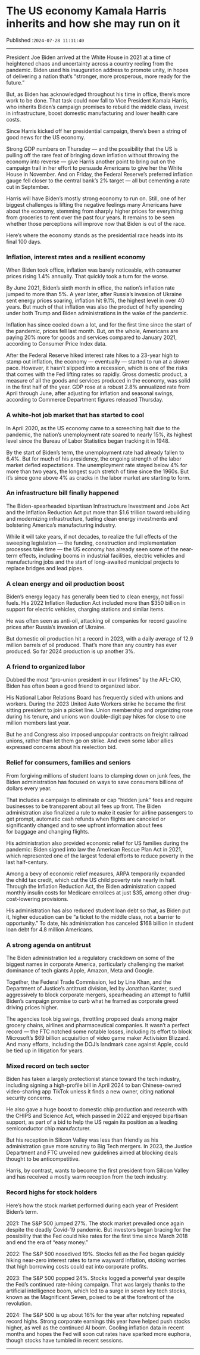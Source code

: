 # The US economy Kamala Harris inherits and how she may run on it

Published :`2024-07-28 11:11:40`

---

President Joe Biden arrived at the White House in 2021 at a time of heightened chaos and uncertainty across a country reeling from the pandemic. Biden used his inauguration address to promote unity, in hopes of delivering a nation that’s “stronger, more prosperous, more ready for the future.”

But, as Biden has acknowledged throughout his time in office, there’s more work to be done. That task could now fall to Vice President Kamala Harris, who inherits Biden’s campaign promises to rebuild the middle class, invest in infrastructure, boost domestic manufacturing and lower health care costs.

Since Harris kicked off her presidential campaign, there’s been a string of good news for the US economy.

Strong GDP numbers on Thursday — and the possibility that the US is pulling off the rare feat of bringing down inflation without throwing the economy into reverse — give Harris another point to bring out on the campaign trail in her effort to persuade Americans to give her the White House in November. And on Friday, the Federal Reserve’s preferred inflation gauge fell closer to the central bank’s 2% target — all but cementing a rate cut in September.

Harris will have Biden’s mostly strong economy to run on. Still, one of her biggest challenges is lifting the negative feelings many Americans have about the economy, stemming from sharply higher prices for everything from groceries to rent over the past four years. It remains to be seen whether those perceptions will improve now that Biden is out of the race.

Here’s where the economy stands as the presidential race heads into its final 100 days.

### Inflation, interest rates and a resilient economy

When Biden took office, inflation was barely noticeable, with consumer prices rising 1.4% annually. That quickly took a turn for the worse.

By June 2021, Biden’s sixth month in office, the nation’s inflation rate jumped to more than 5%. A year later, after Russia’s invasion of Ukraine sent energy prices soaring, inflation hit 9.1%, the highest level in over 40 years. But much of that inflation was also the product of hefty spending under both Trump and Biden administrations in the wake of the pandemic.

Inflation has since cooled down a lot, and for the first time since the start of the pandemic, prices fell last month. But, on the whole, Americans are paying 20% more for goods and services compared to January 2021, according to Consumer Price Index data.

After the Federal Reserve hiked interest rate hikes to a 23-year high to stamp out inflation, the economy — eventually — started to run at a slower pace. However, it hasn’t slipped into a recession, which is one of the risks that comes with the Fed lifting rates so rapidly. Gross domestic product, a measure of all the goods and services produced in the economy, was solid in the first half of the year. GDP rose at a robust 2.8% annualized rate from April through June, after adjusting for inflation and seasonal swings, according to Commerce Department figures released Thursday.

### A white-hot job market that has started to cool

In April 2020, as the US economy came to a screeching halt due to the pandemic, the nation’s unemployment rate soared to nearly 15%, its highest level since the Bureau of Labor Statistics began tracking it in 1948.

By the start of Biden’s term, the unemployment rate had already fallen to 6.4%. But for much of his presidency, the ongoing strength of the labor market defied expectations. The unemployment rate stayed below 4% for more than two years, the longest such stretch of time since the 1960s. But it’s since gone above 4% as cracks in the labor market are starting to form.

### An infrastructure bill finally happened

The Biden-spearheaded bipartisan Infrastructure Investment and Jobs Act and the Inflation Reduction Act put more than $1.6 trillion toward rebuilding and modernizing infrastructure, fueling clean energy investments and bolstering America’s manufacturing industry.

While it will take years, if not decades, to realize the full effects of the sweeping legislation — the funding, construction and implementation processes take time — the US economy has already seen some of the near-term effects, including booms in industrial facilities, electric vehicles and manufacturing jobs and the start of long-awaited municipal projects to replace bridges and lead pipes.

### A clean energy and oil production boost

Biden’s energy legacy has generally been tied to clean energy, not fossil fuels. His 2022 Inflation Reduction Act included more than $350 billion in support for electric vehicles, charging stations and similar items.

He was often seen as anti-oil, attacking oil companies for record gasoline prices after Russia’s invasion of Ukraine.

But domestic oil production hit a record in 2023, with a daily average of 12.9 million barrels of oil produced. That’s more than any country has ever produced. So far 2024 production is up another 3%.

### A friend to organized labor

Dubbed the most “pro-union president in our lifetimes” by the AFL-CIO, Biden has often been a good friend to organized labor.

His National Labor Relations Board has frequently sided with unions and workers. During the 2023 United Auto Workers strike he became the first sitting president to join a picket line. Union membership and organizing rose during his tenure, and unions won double-digit pay hikes for close to one million members last year.

But he and Congress also imposed unpopular contracts on freight railroad unions, rather than let them go on strike. And even some labor allies expressed concerns about his reelection bid.

### Relief for consumers, families and seniors

From forgiving millions of student loans to clamping down on junk fees, the Biden administration has focused on ways to save consumers billions of dollars every year.

That includes a campaign to eliminate or cap “hidden junk” fees and require businesses to be transparent about all fees up front. The Biden administration also finalized a rule to make it easier for airline passengers to get prompt, automatic cash refunds when flights are canceled or significantly changed and to see upfront information about fees for baggage and changing flights.

His administration also provided economic relief for US families during the pandemic: Biden signed into law the American Rescue Plan Act in 2021, which represented one of the largest federal efforts to reduce poverty in the last half-century.

Among a bevy of economic relief measures, ARPA temporarily expanded the child tax credit, which cut the US child poverty rate nearly in half. Through the Inflation Reduction Act, the Biden administration capped monthly insulin costs for Medicare enrollees at just $35, among other drug-cost-lowering provisions.

His administration has also reduced student loan debt so that, as Biden put it, higher education can be “a ticket to the middle class, not a barrier to opportunity.” To date, his administration has canceled $168 billion in student loan debt for 4.8 million Americans.

### A strong agenda on antitrust

The Biden administration led a regulatory crackdown on some of the biggest names in corporate America, particularly challenging the market dominance of tech giants Apple, Amazon, Meta and Google.

Together, the Federal Trade Commission, led by Lina Khan, and the Department of Justice’s antitrust division, led by Jonathan Kanter, sued aggressively to block corporate mergers, spearheading an attempt to fulfill Biden’s campaign promise to curb what he framed as corporate greed driving prices higher.

The agencies took big swings, throttling proposed deals among major grocery chains, airlines and pharmaceutical companies. It wasn’t a perfect record — the FTC notched some notable losses, including its effort to block Microsoft’s $69 billion acquisition of video game maker Activision Blizzard. And many efforts, including the DOJ’s landmark case against Apple, could be tied up in litigation for years.

### Mixed record on tech sector

Biden has taken a largely protectionist stance toward the tech industry, including signing a high-profile bill in April 2024 to ban Chinese-owned video-sharing app TikTok unless it finds a new owner, citing national security concerns.

He also gave a huge boost to domestic chip production and research with the CHIPS and Science Act, which passed in 2022 and enjoyed bipartisan support, as part of a bid to help the US regain its position as a leading semiconductor chip manufacturer.

But his reception in Silicon Valley was less than friendly as his administration gave more scrutiny to Big Tech mergers. In 2023, the Justice Department and FTC unveiled new guidelines aimed at blocking deals thought to be anticompetitive.

Harris, by contrast, wants to become the first president from Silicon Valley and has received a mostly warm reception from the tech industry.

### Record highs for stock holders

Here’s how the stock market performed during each year of President Biden’s term.

2021: The S&P 500 jumped 27%. The stock market prevailed once again despite the deadly Covid-19 pandemic. But investors began bracing for the possibility that the Fed could hike rates for the first time since March 2018 and end the era of “easy money.”

2022: The S&P 500 nosedived 19%. Stocks fell as the Fed began quickly hiking near-zero interest rates to tame wayward inflation, stoking worries that high borrowing costs could eat into corporate profits.

2023: The S&P 500 popped 24%. Stocks logged a powerful year despite the Fed’s continued rate-hiking campaign. That was largely thanks to the artificial intelligence boom, which led to a surge in seven key tech stocks, known as the Magnificent Seven, poised to be at the forefront of the revolution.

2024: The S&P 500 is up about 16% for the year after notching repeated record highs. Strong corporate earnings this year have helped push stocks higher, as well as the continued AI boom. Cooling inflation data in recent months and hopes the Fed will soon cut rates have sparked more euphoria, though stocks have tumbled in recent sessions.

---

